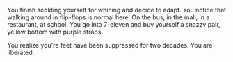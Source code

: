 You finish scolding yourself for whining and decide
to adapt.
You notice that walking around in flip-flops is normal here.
On the bus, in the mall, in a restaurant, at school.
You go into 7-eleven and buy yourself a snazzy pair,
yellow bottom with purple straps.

You realize you're feet have been suppressed for two decades.
You are liberated.